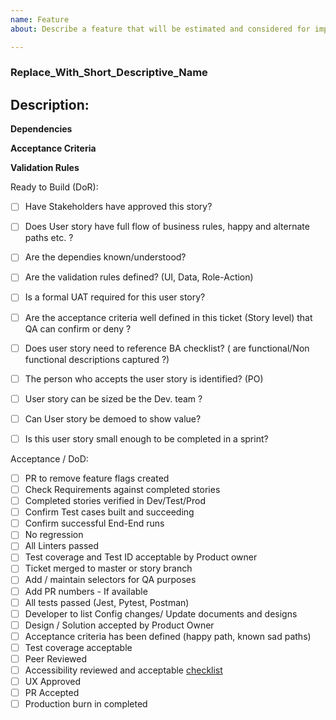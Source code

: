 ```yaml
---
name: Feature
about: Describe a feature that will be estimated and considered for implementation

---
```


### Replace_With_Short_Descriptive_Name
## Description:

**Dependencies**

**Acceptance Criteria**

**Validation Rules**


Ready to Build (DoR):
- [ ] Have Stakeholders have approved this story?
- [ ] Does User story have full flow of business rules, happy and alternate paths etc. ?
- [ ] Are the dependies known/understood?
- [ ] Are the validation rules defined? (UI, Data, Role-Action)
- [ ] Is a formal UAT required for this user story?
- [ ] Are the acceptance criteria well defined in this ticket (Story level) that QA can confirm or deny ?
- [ ] Does user story need to reference BA checklist? ( are functional/Non functional descriptions captured ?)
- [ ] The person who accepts the user story is identified? (PO)
- [ ] User story can be sized be the Dev. team ?
- [ ] Can User story be demoed to show value?
- [ ] Is this user story small enough to be completed in a sprint?


Acceptance / DoD:
- [ ] PR to remove feature flags created
- [ ] Check Requirements against completed stories
- [ ] Completed stories verified in Dev/Test/Prod
- [ ] Confirm Test cases built and succeeding 
- [ ] Confirm successful End-End runs 
- [ ] No regression
- [ ] All Linters passed
- [ ] Test coverage and Test ID acceptable by Product owner
- [ ] Ticket merged to master or story branch
- [ ] Add / maintain selectors for QA purposes
- [ ] Add PR numbers - If available
- [ ] All tests passed (Jest, Pytest, Postman)
- [ ] Developer to list Config changes/ Update documents and designs
- [ ] Design / Solution accepted by Product Owner
- [ ] Acceptance criteria has been defined (happy path, known sad paths)
- [ ] Test coverage acceptable
- [ ] Peer Reviewed
- [ ] Accessibility reviewed and acceptable [checklist](https://github.com/bcgov/entity/docs/coding-standards/accessibility.md)
- [ ] UX Approved
- [ ] PR Accepted
- [ ] Production burn in completed
